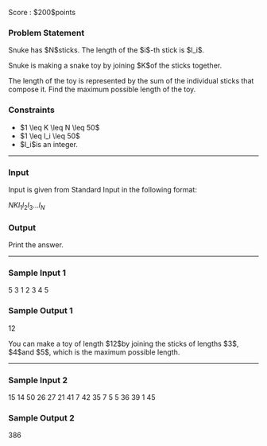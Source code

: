 
<div>

<span>

<span>

<p>
Score : $200$points
</p>

<div>

<section>

### **Problem Statement**

<p>
Snuke has $N$sticks.
The length of the $i$-th stick is $l_i$.
</p>

<p>
Snuke is making a snake toy by joining $K$of the sticks together.
</p>

<p>
The length of the toy is represented by the sum of the individual sticks that compose it.
Find the maximum possible length of the toy.
</p>

</section>

</div>

<div>

<section>

### **Constraints**

<ul>

<li>
$1 \leq K \leq N \leq 50$
</li>

<li>
$1 \leq l_i \leq 50$
</li>

<li>
$l_i$is an integer.
</li>

</ul>

</section>

</div>

---

<div>

<div>

<section>

### **Input**

<p>
Input is given from Standard Input in the following format:
</p>

<div>

$N$$K$$l_1$$l_2$$l_3$$...$$l_{N}$
</div>

</section>

</div>

<div>

<section>

### **Output**

<p>
Print the answer.
</p>

</section>

</div>

</div>

---

<div>

<section>

### **Sample Input 1**

<div>

5 3
1 2 3 4 5

</div>

</section>

</div>

<div>

<section>

### **Sample Output 1**

<div>

12

</div>

<p>
You can make a toy of length $12$by joining the sticks of lengths $3$, $4$and $5$, which is the maximum possible length.
</p>

</section>

</div>

---

<div>

<section>

### **Sample Input 2**

<div>

15 14
50 26 27 21 41 7 42 35 7 5 5 36 39 1 45

</div>

</section>

</div>

<div>

<section>

### **Sample Output 2**

<div>

386

</div>

</section>

</div>

</span>

</span>

</div>
